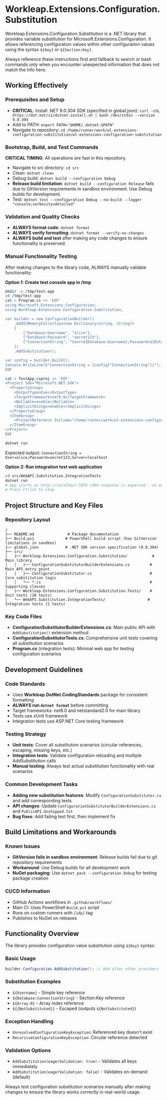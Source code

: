 # Workleap.Extensions.Configuration.Substitution

Workleap.Extensions.Configuration.Substitution is a .NET library that provides variable substitution for Microsoft.Extensions.Configuration. It allows referencing configuration values within other configuration values using the syntax `${Key}` or `${Section:Key}`.

Always reference these instructions first and fallback to search or bash commands only when you encounter unexpected information that does not match the info here.

## Working Effectively

### Prerequisites and Setup
- **CRITICAL**: Install .NET 9.0.304 SDK (specified in global.json): `curl -sSL https://dot.net/v1/dotnet-install.sh | bash /dev/stdin --version 9.0.304`
- Add to PATH: `export PATH="$HOME/.dotnet:$PATH"`
- Navigate to repository: `cd /home/runner/work/wl-extensions-configuration-substitution/wl-extensions-configuration-substitution`

### Bootstrap, Build, and Test Commands
**CRITICAL TIMING**: All operations are fast in this repository.
- Navigate to src directory: `cd src`
- Clean: `dotnet clean`
- Debug build: `dotnet build --configuration Debug`
- **Release build limitation**: `dotnet build --configuration Release` fails due to GitVersion requirements in sandbox environment. Use Debug builds for development.
- Test: `dotnet test --configuration Debug --no-build --logger "console;verbosity=detailed"`

### Validation and Quality Checks
- **ALWAYS format code**: `dotnet format`
- **ALWAYS verify formatting**: `dotnet format --verify-no-changes`
- **ALWAYS build and test** after making any code changes to ensure functionality is preserved.

### Manual Functionality Testing
After making changes to the library code, ALWAYS manually validate functionality:

**Option 1: Create test console app in /tmp**
```bash
mkdir -p /tmp/test-app
cd /tmp/test-app
cat > Program.cs << 'EOF'
using Microsoft.Extensions.Configuration;
using Workleap.Extensions.Configuration.Substitution;

var builder = new ConfigurationBuilder()
    .AddInMemoryCollection(new Dictionary<string, string?> 
    {
        {"Database:Username", "alice"},
        {"Database:Password", "secret123"},
        {"ConnectionString", "User=${Database:Username};Password=${Database:Password};Server=localhost"}
    })
    .AddSubstitution();

var config = builder.Build();
Console.WriteLine($"ConnectionString = {config["ConnectionString"]}");
EOF

cat > TestApp.csproj << 'EOF'
<Project Sdk="Microsoft.NET.Sdk">
  <PropertyGroup>
    <OutputType>Exe</OutputType>
    <TargetFramework>net9.0</TargetFramework>
    <Nullable>enable</Nullable>
    <ImplicitUsings>enable</ImplicitUsings>
  </PropertyGroup>
  <ItemGroup>
    <ProjectReference Include="/home/runner/work/wl-extensions-configuration-substitution/wl-extensions-configuration-substitution/src/Workleap.Extensions.Configuration.Substitution/Workleap.Extensions.Configuration.Substitution.csproj" />
  </ItemGroup>
</Project>
EOF

dotnet run
```
Expected output: `ConnectionString = User=alice;Password=secret123;Server=localhost`

**Option 2: Run integration test web application**
```bash
cd src/WebAPI.Substitution.IntegrationTests
dotnet run
# App starts on http://localhost:5076 (404 response is expected - no endpoints defined)
# Press Ctrl+C to stop
```

## Project Structure and Key Files

### Repository Layout
```
/
├── README.md               # Package documentation
├── Build.ps1              # PowerShell build script (has GitVersion limitations in sandbox)
├── global.json            # .NET SDK version specification (9.0.304)
├── src/
│   ├── Workleap.Extensions.Configuration.Substitution/           # Main library
│   │   ├── ConfigurationSubstitutorBuilderExtensions.cs         # Main API entry point
│   │   ├── ConfigurationSubstitutor.cs                          # Core substitution logic
│   │   └── *.cs                                                 # Supporting classes
│   ├── Workleap.Extensions.Configuration.Substitution.Tests/    # Unit tests (20 tests)
│   └── WebAPI.Substitution.IntegrationTests/                   # Integration tests (2 tests)
```

### Key Code Files
- **ConfigurationSubstitutorBuilderExtensions.cs**: Main public API with `AddSubstitution()` extension method
- **ConfigurationSubstitutorTests.cs**: Comprehensive unit tests covering all substitution scenarios
- **Program.cs** (integration tests): Minimal web app for testing configuration scenarios

## Development Guidelines

### Code Standards
- Uses **Workleap.DotNet.CodingStandards** package for consistent formatting
- **ALWAYS run `dotnet format`** before committing
- Target frameworks: net8.0 and netstandard2.0 for main library
- Tests use xUnit framework
- Integration tests use ASP.NET Core testing framework

### Testing Strategy
- **Unit tests**: Cover all substitution scenarios (circular references, escaping, missing keys, etc.)
- **Integration tests**: Validate configuration reloading and multiple AddSubstitution calls
- **Manual testing**: Always test actual substitution functionality with real scenarios

### Common Development Tasks
- **Adding new substitution features**: Modify `ConfigurationSubstitutor.cs` and add corresponding tests
- **API changes**: Update `ConfigurationSubstitutorBuilderExtensions.cs` and `PublicAPI.Unshipped.txt`
- **Bug fixes**: Add failing test first, then implement fix

## Build Limitations and Workarounds

### Known Issues
- **GitVersion fails in sandbox environment**: Release builds fail due to git repository requirements
- **Workaround**: Use Debug builds for all development work
- **NuGet packaging**: Use `dotnet pack --configuration Debug` for testing package creation

### CI/CD Information
- GitHub Actions workflows in `.github/workflows/`
- Main CI: Uses PowerShell `Build.ps1` script
- Runs on custom runners with `[idp]` tag
- Publishes to NuGet on releases

## Functionality Overview

The library provides configuration value substitution using `${Key}` syntax:

### Basic Usage
```csharp
builder.Configuration.AddSubstitution(); // Add after other providers
```

### Substitution Examples
- `${Username}` - Simple key reference
- `${Database:ConnectionString}` - Section:Key reference  
- `${Array:0}` - Array index reference
- `${{NotSubstituted}}` - Escaped (outputs `${NotSubstituted}`)

### Exception Handling
- `UnresolvedConfigurationKeyException`: Referenced key doesn't exist
- `RecursiveConfigurationKeyException`: Circular reference detected

### Validation Options
- `AddSubstitution(eagerValidation: true)` - Validates all keys immediately
- `AddSubstitution(eagerValidation: false)` - Validates on-demand (default)

Always test configuration substitution scenarios manually after making changes to ensure the library works correctly in real-world usage.